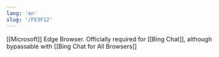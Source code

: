 ```yaml
---
lang: 'en'
slug: '/FE3F12'
---
```


[[Microsoft]] Edge Browser. Officially required for [[Bing Chat]], although bypassable with [[Bing Chat for All Browsers]]
